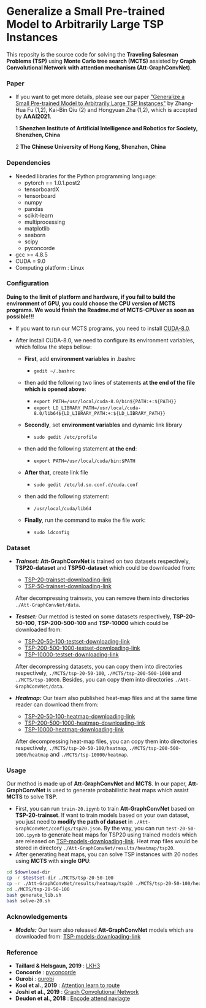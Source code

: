 # Generalize a Small Pre-trained Model to Arbitrarily Large TSP Instances

This reposity is the source code for solving the **Traveling Salesman Problems (TSP)** using **Monte Carlo tree search (MCTS)** assisted by **Graph Convolutional Network with attention mechanism (Att-GraphConvNet)**.

### Paper

* If you want to get more details, please see our paper ["Generalize a Small Pre-trained Model to Arbitrarily Large TSP Instances"](https://arxiv.org/abs/2012.10658) by Zhang-Hua Fu (1,2), Kai-Bin Qiu (2) and Hongyuan Zha (1,2), which is accepted by **AAAI2021**. 

   1 **Shenzhen Institute of Artificial Intelligence and Robotics for Society, Shenzhen, China**

   2 **The Chinese University of Hong Kong, Shenzhen, China**

### Dependencies

* Needed libraries for the Python programming language:
  * pytorch == 1.0.1.post2
  * tensorboardX
  * tensorboard
  * numpy
  * pandas
  * scikit-learn
  * multiprocessing
  * matplotlib
  * seaborn
  * scipy
  * pyconcorde
* gcc >= 4.8.5
* CUDA = 9.0
* Computing platform : Linux



### Configuration

**Duing to the limit of platform and hardware, if you fail to build the environment of GPU, you could choose the CPU version of MCTS programs. We would finish the Readme.md of MCTS-CPUver as soon as possible!!!** 

* If you want to run our MCTS programs, you need to install [CUDA-8.0](https://developer.nvidia.com/cuda-80-ga2-download-archive).
* After install CUDA-8.0, we need to configure its environment variables, which follow the steps bellow:

  * **First**, add **environment variables** in .bashrc

     * `gedit ~/.bashrc`
  * then add the following two lines of statements **at the end of the file which is opened above**:
     * `export PATH=/usr/local/cuda-8.0/bin${PATH:+:${PATH}}`
     * `export LD_LIBRARY_PATH=/usr/local/cuda-8.0/lib64${LD_LIBRARY_PATH:+:${LD_LIBRARY_PATH}}`
  * **Secondly**, set **environment variables** and dynamic link library
     * `sudo gedit /etc/profile`
  * then add the following statement **at the end**:
     * `export PATH=/usr/local/cuda/bin:$PATH`
  * **After that**, create link file
       * `sudo gedit /etc/ld.so.conf.d/cuda.conf`
  * then add the following statement:
     * `/usr/local/cuda/lib64`
  * **Finally**, run the command to make the file work:
     * `sudo ldconfig`


### Dataset

* ***Trainset:*** **Att-GraphConvNet** is trained on two datasets respectively, **TSP20-dataset** and **TSP50-dataset** which could be downloaded from:

  * [TSP-20-trainset-downloading-link](https://drive.google.com/file/d/1zfk5k4mIuSu8wZqZl9Zly5P9xnqPs8Bv/view?usp=sharing)
  * [TSP-50-trainset-downloading-link](https://drive.google.com/file/d/1VObdGvYa4k_QfrLPpYIO-tnKU431yRap/view?usp=sharing)

  After decompressing trainsets, you can remove them into directories `./Att-GraphConvNet/data`.

* ***Testset:*** Our metdod is tested on some datasets respectively, **TSP-20-50-100**, **TSP-200-500-100** and **TSP-10000** which could be downloaded from:
  * [TSP-20-50-100-testset-downloading-link](https://drive.google.com/file/d/1lmQh1SYFlcaEcvWdKZBs30GyYL-m21nb/view?usp=sharing)
  * [TSP-200-500-1000-testset-downloading-link](https://drive.google.com/file/d/10vIDikHjvJ4WjpU3VXrIshhl6iVwohIh/view?usp=sharing)
  * [TSP-10000-testset-downloading-link](https://drive.google.com/file/d/1u0jvUSbU-cO0oXOt_JyyXElUtE9uWvNg/view?usp=sharing)

  After decompressing datasets, you can copy them into directories respectively, `./MCTS/tsp-20-50-100`, `./MCTS/tsp-200-500-1000` and `./MCTS/tsp-10000`. Besides, you can copy them into directories `./Att-GraphConvNet/data`.

* ***Heatmap:*** Our team also published heat-map files and at the same time reader can download them from:

  * [TSP-20-50-100-heatmap-downloading-link](https://drive.google.com/file/d/1ApYBCWC-6YSH2dShHjPNwVJ7v84NuQPa/view?usp=sharing)
  * [TSP-200-500-1000-heatmap-downloading-link](https://drive.google.com/file/d/1HUp-IDM077Xx11U8fJxmPGPJNnLwYxbT/view?usp=sharing)
  * [TSP-10000-heatmap-downloading-link](https://drive.google.com/file/d/1X343yGbhJ5ytErAuTCQil1AZazTzm5u_/view?usp=sharing)

  After decompressing heat-map files, you can copy them into directories respectively, `./MCTS/tsp-20-50-100/heatmap`, `./MCTS/tsp-200-500-1000/heatmap` and `./MCTS/tsp-10000/heatmap`. 

### Usage

Our method is made up of **Att-GraphConvNet** and **MCTS**. In our paper, **Att-GraphConvNet** is used to generate probabilistic heat maps which assist **MCTS** to solve **TSP**. 

* First, you can run `train-20.ipynb` to train **Att-GraphConvNet** based on **TSP-20-trainset**. If want to train models based on your own dataset,  you just need to **modify the path of dataset** in `./Att-GraphConvNet/configs/tsp20.json`. By the way, you can run `test-20-50-100.ipynb` to generate heat maps for TSP20 using trained models which are released on [TSP-models-downloading-link](https://drive.google.com/file/d/1CXckcsThmJQNfhPGvJJ-oRhvo_vVp1d4/view?usp=sharing). Heat map files would be stored in directory `./Att-GraphConvNet/results/heatmap/tsp20`.  
* After generating heat maps, you can solve TSP instances with 20 nodes using **MCTS** with **single GPU**:

```bash
cd $download-dir 
cp -r $testset-dir ./MCTS/tsp-20-50-100
cp -r ./Att-GraphConvNet/results/heatmap/tsp20 ./MCTS/tsp-20-50-100/heatmap
cd ./MCTS/tsp-20-50-100
bash generate_lib.sh
bash solve-20.sh
```

### Acknowledgements

* ***Models:*** Our team also released **Att-GraphConvNet** models which are downloaded from: [TSP-models-downloading-link](https://drive.google.com/file/d/1CXckcsThmJQNfhPGvJJ-oRhvo_vVp1d4/view?usp=sharing)

### Reference

* **Taillard & Helsgaun, 2019** : [LKH3](<http://akira.ruc.dk/~keld/research/LKH-3/>)
* **Concorde** : [pyconcorde](<https://github.com/jvkersch/pyconcorde>)
* **Gurobi** : [gurobi](https://www.gurobi.com/documentation/9.0/examples/tsp_py.html)
* **Kool et al., 2019** : [Attention learn to route](<https://github.com/wouterkool/attention-learn-to-route>)
* **Joshi et al., 2019** : [Graph Convolutional Network](<https://github.com/chaitjo/graph-convnet-tsp> )
* **Deudon et al., 2018** : [Encode attend naviagte](<https://github.com/MichelDeudon/encode-attend-navigate>)



[^1,2]: 
[^2]: 
